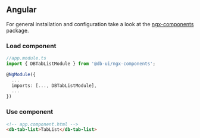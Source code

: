 ## Angular

For general installation and configuration take a look at the [ngx-components](https://www.npmjs.com/package/@db-ui/ngx-components) package.

### Load component

```ts app.module.ts
//app.module.ts
import { DBTabListModule } from '@db-ui/ngx-components';

@NgModule({
  ...
  imports: [..., DBTabListModule],
  ...
})

```

### Use component

```html app.component.html
<!-- app.component.html -->
<db-tab-list>TabList</db-tab-list>
```



